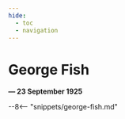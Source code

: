 ```yaml
---
hide:
  - toc
  - navigation 
---
```


# George Fish 

**— 23 September 1925**

--8<-- "snippets/george-fish.md"
